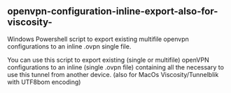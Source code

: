 ## openvpn-configuration-inline-export-also-for-viscosity-
Windows Powershell script to export existing multifile openvpn configurations to an inline .ovpn single file.

You can use this script to export existing (single or multifile) openVPN configurations to an
inline (single .ovpn file) containing all the necessary to use this tunnel from another device.
(also for MacOs Viscosity/Tunnelblik with UTF8bom encoding)
